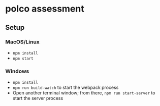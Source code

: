 # polco assessment

## Setup

### MacOS/Linux

- `npm install`
- `npm start`

### Windows

- `npm install`
- `npm run build-watch` to start the webpack process
- Open another terminal window; from there, `npm run start-server` to start the server process
